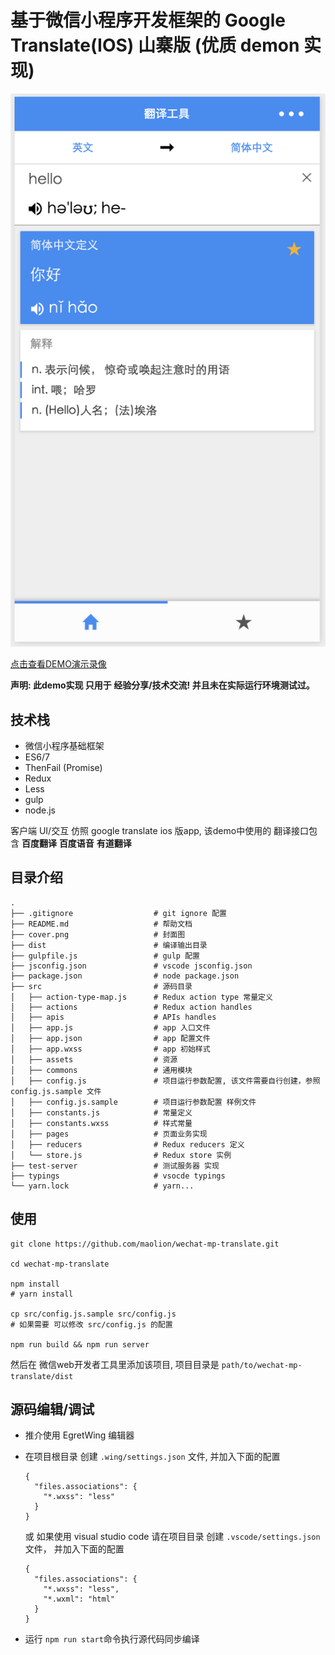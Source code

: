 # 基于微信小程序开发框架的 Google Translate(IOS) 山寨版 (优质 demon 实现)

![cover](./cover.png)

[点击查看DEMO演示录像](http://7xi3xn.com1.z0.glb.clouddn.com/wechat-mp-translate.mp4)

**声明: 此demo实现 只用于 经验分享/技术交流! 并且未在实际运行环境测试过。**

## 技术栈

- 微信小程序基础框架
- ES6/7
- ThenFail (Promise)
- Redux
- Less
- gulp
- node.js

客户端 UI/交互 仿照 google translate ios 版app, 该demo中使用的 翻译接口包含
**百度翻译** **百度语音** **有道翻译**

## 目录介绍

```
.
├── .gitignore                  # git ignore 配置
├── README.md                   # 帮助文档
├── cover.png                   # 封面图
├── dist                        # 编译输出目录
├── gulpfile.js                 # gulp 配置
├── jsconfig.json               # vscode jsconfig.json
├── package.json                # node package.json
├── src                         # 源码目录
│   ├── action-type-map.js      # Redux action type 常量定义
│   ├── actions                 # Redux action handles
│   ├── apis                    # APIs handles
│   ├── app.js                  # app 入口文件
│   ├── app.json                # app 配置文件
│   ├── app.wxss                # app 初始样式
│   ├── assets                  # 资源
│   ├── commons                 # 通用模块
│   ├── config.js               # 项目运行参数配置, 该文件需要自行创建，参照 config.js.sample 文件
│   ├── config.js.sample        # 项目运行参数配置 样例文件
│   ├── constants.js            # 常量定义
│   ├── constants.wxss          # 样式常量
│   ├── pages                   # 页面业务实现
│   ├── reducers                # Redux reducers 定义
│   └── store.js                # Redux store 实例
├── test-server                 # 测试服务器 实现
├── typings                     # vsocde typings
└── yarn.lock                   # yarn...
```

## 使用

```
git clone https://github.com/maolion/wechat-mp-translate.git

cd wechat-mp-translate

npm install
# yarn install

cp src/config.js.sample src/config.js
# 如果需要 可以修改 src/config.js 的配置

npm run build && npm run server
```

然后在 微信web开发者工具里添加该项目, 项目目录是 ```path/to/wechat-mp-translate/dist```

## 源码编辑/调试

- 推介使用 EgretWing 编辑器
- 在项目根目录 创建 ```.wing/settings.json``` 文件, 并加入下面的配置

  ```
  {
    "files.associations": {
      "*.wxss": "less"
    }
  }
  ```

  或 如果使用 visual studio code 请在项目目录 创建 ```.vscode/settings.json``` 文件，
  并加入下面的配置

  ```
  {
    "files.associations": {
      "*.wxss": "less",
      "*.wxml": "html"
    }
  }
  ```

- 运行 ```npm run start```命令执行源代码同步编译
